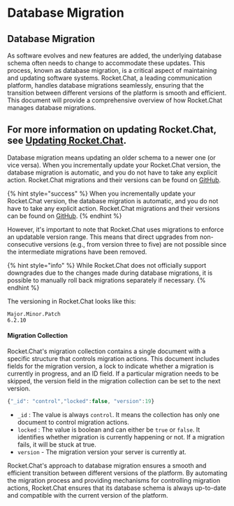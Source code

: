 # Database Migration

## Database Migration

As software evolves and new features are added, the underlying database schema often needs to change to accommodate these updates. This process, known as database migration, is a critical aspect of maintaining and updating software systems. Rocket.Chat, a leading communication platform, handles database migrations seamlessly, ensuring that the transition between different versions of the platform is smooth and efficient. This document will provide a comprehensive overview of how Rocket.Chat manages database migrations.

## For more information on updating Rocket.Chat, see [Updating Rocket.Chat](../../deploy/updating-rocket.chat/).

Database migration means updating an older schema to a newer one (or vice versa). When you incrementally update your Rocket.Chat version, the database migration is automatic, and you do not have to take any explicit action. Rocket.Chat migrations and their versions can be found on [GitHub](https://github.com/RocketChat/Rocket.Chat/blob/develop/apps/meteor/server/startup/migrations).

{% hint style="success" %}
When you incrementally update your Rocket.Chat version, the database migration is automatic, and you do not have to take any explicit action. Rocket.Chat migrations and their versions can be found on [GitHub](https://github.com/RocketChat/Rocket.Chat/blob/develop/apps/meteor/server/startup/migrations).
{% endhint %}

However, it's important to note that Rocket.Chat uses migrations to enforce an updatable version range. This means that direct upgrades from non-consecutive versions (e.g., from version three to five) are not possible since the intermediate migrations have been removed.

{% hint style="info" %}
While Rocket.Chat does not officially support downgrades due to the changes made during database migrations, it is possible to manually roll back migrations separately if necessary.
{% endhint %}

The versioning in Rocket.Chat looks like this:

```
Major.Minor.Patch
6.2.10
```

#### Migration Collection

Rocket.Chat's migration collection contains a single document with a specific structure that controls migration actions. This document includes fields for the migration version, a lock to indicate whether a migration is currently in progress, and an ID field. If a particular migration needs to be skipped, the version field in the migration collection can be set to the next version.

```javascript
{"_id": "control","locked":false, "version":19}
```

* `_id` : The value is always `control`. It means the collection has only one document to control migration actions.
* `locked` : The value is boolean and can either be `true` or `false`. It identifies whether migration is currently happening or not. If a migration fails, it will be stuck at true.
* `version` - The migration version your server is currently at.

Rocket.Chat's approach to database migration ensures a smooth and efficient transition between different versions of the platform. By automating the migration process and providing mechanisms for controlling migration actions, Rocket.Chat ensures that its database schema is always up-to-date and compatible with the current version of the platform.
